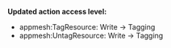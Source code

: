 **Updated action access level:**

- appmesh:TagResource: Write -> Tagging
- appmesh:UntagResource: Write -> Tagging
